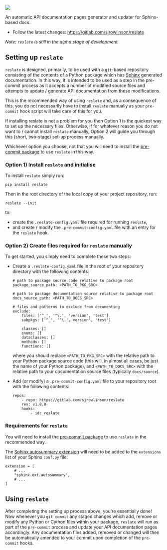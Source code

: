 ![](https://gitlab.com/sjrowlinson/reslate/raw/master/images/reslate_logo.png)

An automatic API documentation pages generator and updater for Sphinx-based docs.

- Follow the latest changes: https://gitlab.com/sjrowlinson/reslate

*Note: `reslate` is still in the alpha stage of development.*

## Setting up `reslate`

`reslate` is designed, primarily, to be used with a `git`-based repository consisting
of the contents of a Python package which has [Sphinx](http://www.sphinx-doc.org/en/master/)
generated documentation. In this way, it is intended to be used as a step in the pre-commit
process as it accepts a number of modified source files and attempts to update / generate API
documentation from these modifications.

This is the recommended way of using `reslate` and, as a consequence of this, you do
not necessarily have to install `reslate` manually as your `pre-commit` hook script will take
care of this for you.

If installing reslate is not a problem for you then Option 1 is the quickest way to set up
the necessary files. Otherwise, if for whatever reason you do not want to / cannot install
`reslate` manually, Option 2 will guide you through this (short, two-stage) set-up process manually.

Whichever option you choose, not that you will need to install the [pre-commit package](https://pre-commit.com/#new-hooks)
to use `reslate` in this way.

### Option 1) Install `reslate` and initialise

To install `reslate` simply run:

```
pip install reslate
```

Then in the root directory of the local copy of your project repository, run:

```
reslate --init
```

to:

- create the `.reslate-config.yaml` file required for running `reslate`,
- and create / modify the `.pre-commit-config.yaml` file with an entry for
  the `reslate` hook.

### Option 2) Create files required for `reslate` manually

To get started, you simply need to complete these two steps:

- Create a `.reslate-config.yaml` file in the root of your
  repository directory with the following contents:

    ```
    # path to package source code relative to package root
    package_source_path: <PATH_TO_PKG_SRC>

    # path to package documentation source relative to package root
    docs_source_path: <PATH_TO_DOCS_SRC>

    # files and patterns to exclude from documenting
    exclude:
        files: ['^_', '^\.', 'version', 'test']
        subpkgs: ['^_', '^\.', version', 'test']

        classes: []
        enums: []
        dataclasses: []
        methods: []
        functions: []
    ```

  where you should replace `<PATH_TO_PKG_SRC>` with the relative path to your Python package
  source code (this will, in almost all cases, be just the name of your Python package), and
  `<PATH_TO_DOCS_SRC>` with the relative path to your documentation source files (typically `docs/source`).

- Add (or modify) a `.pre-commit-config.yaml` file to your repository root with the following contents:

    ```
    repos:
        - repo: https://gitlab.com/sjrowlinson/reslate
        rev: v1.0.0
        hooks:
            - id: reslate
    ```

### Requirements for `reslate`

You will need to install the [pre-commit package](https://pre-commit.com/#new-hooks)
to use `reslate` in the recommended way.

The [Sphinx autosummary extension](https://www.sphinx-doc.org/en/master/usage/extensions/autosummary.html) will
need to be added to the `extensions` list of your Sphinx `conf.py` file:

```
extension = [
    # ...
    "sphinx.ext.autosummary",
    # ...
]
```

## Using `reslate`

After completing the setting up process above, you're essentially done! Now whenever you `git commit` any staged
changes which add, remove or modify any Python or Cython files within your package, `reslate` will run as part of
the `pre-commit` process and update your API documentation pages accordingly. Any documentation files added, removed
or changed will then be automatically amended to your commit upon completion of the `pre-commit` hooks.
